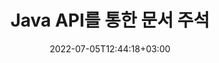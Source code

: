 ---
############################# Static ############################
layout: "product"
date: 2022-07-05T12:44:18+03:00
draft: false

product: "Annotation"
product_tag: "annotation"
platform: "Java"
platform_tag: "java"

############################# Head ############################
head_title: "자바 문서 주석 API | PDF Word Excel PPTX 이미지 보기 및 주석 달기"
head_description: "자바 문서 주석 API. PDF Word DOCX, Excel XLSX, PPTX, EML EMLX, VSS VSD, OTP, CAD 및 이미지 파일 형식 보기, 태그 지정, 주석 달기 및 주석 달기."

############################# Header ############################
title: "Java API를 통한 문서 주석"
description: "외부 소프트웨어를 설치하지 않고도 PDF, HTML, MS Office 및 기타 문서 형식을 보고 주석을 달 수 있는 기능으로 Java 응용 프로그램 구축."
button:
    enable: true
    icon: "fas fa-arrow-down"
    label: "무료 평가판 다운로드"
    link: "https://downloads.groupdocs.com/annotation/java"

############################# SubMenu ############################
submenu:
    enable: true
    
    left:
        img_alt: "GroupDocs.Annotation for Java"
        image: "https://www.groupdocs.cloud/templates/groupdocs/images/product-logos/groupdocs-annotation-java.png"
        product: "GroupDocs.Annotation"
        platform: "Java"

    middle:
        button:
            - link: "#overview"
              text: "개요"

            - link: "#features"
              text: "특징"

            - link: "#support"
              text: "지원하다"

            - link: "https://products.groupdocs.app/annotation"
              text: "라이브 데모"

            - link: "https://purchase.groupdocs.com/pricing/annotation/java"
              text: "가격"

    right:
        link_download: "https://downloads.groupdocs.com/annotation"
        link_learn: "https://docs.groupdocs.com/annotation/java/"
        link_buy: "https://purchase.groupdocs.com"

############################# Overview ############################
overview:
    enable: true
    content: |
      GroupDocs.Annotation Java API는 Android, MacOS, Linux, Windows 등 다양한 플랫폼과 운영 체제에서 문서의 주석 작업을 할 수 있는 제품입니다. GroupDocs.Annotation은 많은 이점을 제공하는 간단한 API가 있는 라이브러리를 제공합니다. 예를 들어 데이터를 기밀로 유지해야 하거나 라이브러리 작업에 필요한 전력량을 선택하거나 주석 작업을 부분적으로 변경할 경우 라이브러리는 매우 유용합니다. 가볍고 유연합니다.

        {{플랫폼}} API용 GroupDocs.Annotation을 사용하면 텍스트, 폴리라인, 영역, 밑줄, 점, 워터마크, 화살표, 타원, 텍스트 대체, 거리, 텍스트 필드, 리소스 수정 등 다양한 유형의 주석으로 작업할 수 있습니다. PDF, HTML, Microsoft Office Word, Excel 스프레드시트, PowerPoint 프레젠테이션, Visio, Outlook 이메일, 이미지, 메타파일, CAD 도면 및 기타 다양한 형식과 같은 가장 널리 사용되는 문서 형식을 지원합니다. API는 문서 페이지의 축소판을 가져오는 기능을 제공하고 PDF 파일에서 주석 가져오기 및 내보내기를 지원합니다.

        라이브러리를 사용하여 [추가하다](/annotation/java/bmp/), [편집하다](/annotation/java/bmp/), [발췌](/annotation /java/bmp/) 및 [삭제](/annotation/java/bmp/) 문서에서 주석, 문서 회전, 축소판 솔루션 변경 및 이것은 전체 목록이 아닙니다. 가능성. 또한 지원되는 모든 문서 형식 내에서 요구 사항에 따라 주석 속성을 사용자 지정할 수 있는 포괄적인 데이터 개체 집합을 제공합니다.

        Java API용 GroupDocs.Annotation 작업은 매우 간단하며 몇 가지 기본 단계로 구성됩니다. 먼저 라이선스를 설정하고 작업할 파일을 선택한 다음 문서 주석으로 어떻게든 조작(삭제/편집/추출/삭제)하고 결과를 저장해야 합니다. 자세한 내용은 제품 [문서](https://docs.groupdocs.com/annotation/java/getting-started/) 또는 [예제](https://github.com/groupdocs-annotation)를 참조하세요. /GroupDocs.Annotation-for-Java)이 설정되었습니다.

        GroupDocs.Annotation은 정기적으로 업데이트되며 고객을 지원합니다. 언제든지 질문을 하거나 아이디어를 보내거나 새로운 것에 대한 요구 사항을 알려주시면 새 버전에서 기꺼이 구현하겠습니다.
    tabs:
      enable: true
      
      ## TAB ONE ##
      tab_one:
        description: |
          다음은 Java용 GroupDocs.Annotation의 개요입니다.
      
        right:
          enable: true
          icon: "fab fa-html5"
          title: "개요"
          content: |
            * 주석 추가
            * 내보내기 주석
            * 주석 가져오기
            * 응답 기반 댓글
            * 주석 호환성
      
      ## TAB TWO ##
      tab_two:
        description: |
          Java용 GroupDocs.Annotation은 Microsoft Office, PDF, 이미지 및 기타 여러 가지를 포함하여 널리 사용되는 모든 [문서 파일 형식](https://docs.groupdocs.com/annotation/java/supported-document-formats/)을 지원합니다.
        left:
          enable: true
          table:
            # table loop
            - title: "Microsoft Office Formats"
              content: |
                * **Word**: [DOC](/annotation/java/doc/), [DOCX](/annotation/java/docx/), [DOCM](/annotation/java/docm/), [DOT](/annotation/java/dot/), [DOTX](/annotation/java/dotx/), [RTF](/annotation/java/rtf/)
                * **Excel**: [XLS](/annotation/java/xls/), [XLSX](/annotation/java/xlsx/), [XLSB](/annotation/java/xlsb/), [XLSM](/annotation/java/xlsm/)
                * **PowerPoint**: [PPT](/annotation/java/ppt/), [PPTX](/annotation/java/pptx/), [PPS](/annotation/java/pps/), [PPSX](/annotation/java/ppsx/), [POTM](/annotation/java/potm/), [POTX](/annotation/java/potx/), [PPSM](/annotation/java/ppsm/), [PPTM](/annotation/java/pptm/), [WMF](/annotation/java/wmf/), [EMF](/annotation/java/emf/)
                * **Outlook**: [EML](/annotation/java/eml/), [EMLX](/annotation/java/emlx/), [MSG](/annotation/java/msg/)
                * **Visio**: [VSS](/annotation/java/vss/), [VST](/annotation/java/vst/), [VSD](/annotation/java/vsd/), [VSDX](/annotation/java/vsdx/), [VSX](/annotation/java/vsx/)

        right:
          enable: true
          table:
            # table loop
            - title: "기타 형식"
              content: |
                * **Portable**: [PDF](/annotation/java/pdf/) (PDF/A-1a, PDF/A-1b, PDF/A-2a)
                * **OpenDocument**: [ODT](/annotation/java/odt/), [ODS](/annotation/java/ods/), [ODP](/annotation/java/odp/)
                * **Images**: [BMP](/annotation/java/bmp/), [JPG](/annotation/java/jpg/), [JPEG](/annotation/java/jpeg/), [TIFF](/annotation/java/tiff/), [TIF](/annotation/java/tif/), [PNG](/annotation/java/png/), [GIF](/annotation/java/gif/), [DCM](/annotation/java/dcm/), [DICOM](/annotation/java/dicom/)
                * **AutoCAD**: [DWG](/annotation/java/dwg/), [DXF](/annotation/java/dxf/), [CAD](/annotation/java/cad/)
                * **Other**: [HTM](/annotation/java/htm/), [HTML](/annotation/java/html/), [CSV](/annotation/java/csv/), [DJVU](/annotation/java/djvu/), [OTP](/annotation/java/otp/), [OTT](/annotation/java/ott/)

      ## TAB THREE ##
      tab_three:
        description: |
          Java용 GroupDocs.Annotation은 다음 운영 체제, 프레임워크 및 패키지 관리자를 지원합니다.
      
        left:
          enable: true
          table:
            - icon: "fab fa-windows"
              title: "운영체제"
              content: |
                * 마이크로소프트 윈도우 데스크탑
                * 마이크로소프트 윈도우 서버
                * 리눅스
                * 맥 OS

            - icon: "fas fa-code"
              title: "지원되는 프레임워크"
              content: |
                * 자바 7(1.7) 이상

        right:
          enable: true
          table:
            enable: true
          table:
            - icon: "fas fa-cogs"
              title: "개발 환경"
              content: |
                * 넷빈
                * IntelliJ 아이디어
                * 이클립스
            - icon: "fas fa-tools"
              title: "빌드 자동화 도구"
              content: |
                * 메이븐

############################# Features ############################
features:
    enable: true
    title: "Java 기능에 대한 GroupDocs.Annotation"

    feature:
      - icon: "fas fa-copy"
        link: "https://docs.groupdocs.com/annotation/java/add-area-annotation/"
        content: "문서에 영역 주석 추가 및 단순 및 중첩 주석 연결"

      - icon: "fas fa-eye"
        link: "https://docs.groupdocs.com/annotation/java/add-arrow-annotation/"
        content: "화살표 주석을 사용하여 특정 콘텐츠 가리킴"

      - icon: "fas fa-bolt"
        link: "https://docs.groupdocs.com/annotation/java/add-watermark-annotation/"
        content: "각진 위치에서 텍스트 워터마크를 PDF, 슬라이드, Excel 워크시트, 이미지 및 다이어그램으로 설정"
      
      - icon: "fas fa-file-powerpoint"
        link: "https://docs.groupdocs.com/annotation/java/add-point-annotation/"
        content: "포인트 주석을 사용하여 문서의 모든 위치에 팝업 주석 추가"

      - icon: "fas fa-code"
        link: "https://docs.groupdocs.com/annotation/java/add-polyline-annotation/"
        content: "폴리라인 주석을 사용하여 라인 세그먼트, 호 세그먼트 또는 둘 다의 시퀀스 연결"

      - icon: "fas fa-cloud"
        link: "https://docs.groupdocs.com/annotation/java/add-ellipse-annotation/"
        content: "PDF, Word 문서, 스프레드시트, 프레젠테이션, 다이어그램 및 이미지에 타원 주석 추가"

      - icon: "fas fa-remove-format"
        link: "https://docs.groupdocs.com/annotation/java/add-watermark-annotation/"
        content: "PDF, PowerPoint, Excel, 이미지 및 다이어그램에 대한 각진 워터마크 추가"

      - icon: "fas fa-comment-slash"
        link: "https://docs.groupdocs.com/annotation/java/extract-annotations-from-document/"
        content: "문서의 이미지 표현에서 텍스트 주석의 좌표 가져오기"

      - icon: "fas fa-location-arrow"
        link: "https://docs.groupdocs.com/annotation/java/add-annotation-to-the-document/"
        content: "문서의 특정 텍스트에 밑줄, 취소선 또는 수정"

      - icon: "fas fa-border-all"
        link: "https://docs.groupdocs.com/annotation/java/add-annotation-to-the-document/"
        content: "문서에 텍스트 스탬프 또는 워터마크 및 텍스트 필드 추가"

      - icon: "fas fa-wrench"
        link: "https://docs.groupdocs.com/annotation/net/advanced-usage/"
        content: "Word 문서 및 PowerPoint 프레젠테이션 간에 주석 가져오기 및 내보내기"

      - icon: "fas fa-columns"
        link: "https://docs.groupdocs.com/annotation/java/add-annotation-to-the-document/"
        content: "텍스트, TextReplacement, 워터마크 및 리소스 수정 주석 유형으로 Excel 스프레드시트에 주석 달기"

      - icon: "fas fa-file-word"
        link: "https://docs.groupdocs.com/annotation/java/add-annotation-to-the-document/"
        content: "PowerPoint 프레젠테이션 및 슬라이드에 폴리라인, 취소선, 밑줄 또는 텍스트 주석 추가"

      - icon: "fas fa-envelope"
        link: "https://docs.groupdocs.com/annotation/java/add-point-annotation/"
        content: "X, Y 좌표를 사용하여 프레젠테이션에서 포인트 주석 표시"

      - icon: "fas fa-print"
        link: "https://docs.groupdocs.com/annotation/java/add-point-annotation/"
        content: "이미지에 취소선, 텍스트, 밑줄 또는 폴리라인 주석 추가"

      - icon: "fas fa-file-archive"
        link: "https://docs.groupdocs.com/annotation/java/get-file-info/"
        content: "VSS 및 VSD와 같은 Visio 다이어그램에 대한 문서 정보 및 이미지 가져오기"

      - icon: "fas fa-file-code"
        link: "https://docs.groupdocs.com/annotation/java/basic-usage/"
        content: "문서 페이지의 축소판 가져오기 및 다중 페이지 TIFF 파일 작업"
      
      - icon: "fas fa-file-excel"
        link: "https://docs.groupdocs.com/annotation/java/get-file-info/"
        content: "단일 함수 호출로 문서의 모든 주석 가져오기"

      - icon: "fas fa-heading"
        link: "https://docs.groupdocs.com/annotation/java/add-link-annotation/"
        content: "PDF, Word 및 PowerPoint 프레젠테이션에 링크 주석 추가"

      - icon: "fas fa-project-diagram"
        link: "https://docs.groupdocs.com/annotation/java/add-point-annotation/"
        content: "PDF, Word, 다이어그램, 슬라이드 및 기타 주요 문서 형식에 대한 SVG 경로 구문 분석 지원"

      - icon: "fas fa-cube"
        link: "https://docs.groupdocs.com/annotation/java/technical-support/"
        content: "Word 문서에 워터마크 주석 추가 및 텍스트 교체를 위한 정리 지원"

      - icon: "fab fa-uncharted"
        link: "https://docs.groupdocs.com/annotation/java/technical-support/"
        content: "텍스트 주석에 대한 다이어그램의 모양 처리 지원"

      - icon: "fab fa-uncharted"
        link: "https://docs.groupdocs.com/annotation/java/advanced-usage/"
        content: "더 빠른 처리를 위해 문서의 페이지 미리보기를 캐싱하여 시간 절약"

      - icon: "fab fa-uncharted"
        link: "https://docs.groupdocs.com/annotation/java/add-annotation-to-the-document/"
        content: "이전 형식에서도 Word, Excel 및 PowerPoint 문서에 쉽게 주석 달기"

      - icon: "fab fa-uncharted"
        link: "https://docs.groupdocs.com/annotation/java/add-distance-annotation/"
        content: "Excel, PowerPoint 및 다이어그램에 대한 거리 주석 캡션 표시"

############################# Support ############################
support:
    enable: true

############################# Solutions ############################
solutions:
    enable: true
    title: "GroupDocs.Annotation은 다른 인기 있는 개발 환경을 위한 문서 보기 API를 제공합니다."

    solution:
        - img_alt: "GroupDocs.Annotation for .NET"
          image: "https://www.groupdocs.cloud/templates/groupdocs/images/product-logos/groupdocs-annotation-net.png"
          product: "GroupDocs.Annotation"
          platform: ".NET"
          link: "/annotation/net/"

############################# Back to top ###############################
back_to_top:
  enable: true
---